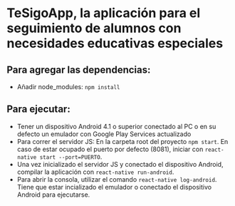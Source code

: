 # TeSigoApp, la aplicación para el seguimiento de alumnos con necesidades educativas especiales

## Para agregar las dependencias: 

* Añadir node_modules: `npm install`

## Para ejecutar:

* Tener un dispositivo Android 4.1 o superior conectado al PC o en su defecto un emulador con Google Play Services actualizado
* Para correr el servidor JS: En la carpeta root del proyecto `npm start`. En caso de estar ocupado el puerto por defecto (8081), 
iniciar con `react-native start --port=PUERTO`.
* Una vez inicializado el servidor JS y conectado el dispositivo Android, compilar la aplicación con `react-native run-android`.
* Para abrir la consola, utilizar el comando `react-native log-android`. Tiene que estar incializado el emulador o conectado el dispositivo Android para ejecutarse.
